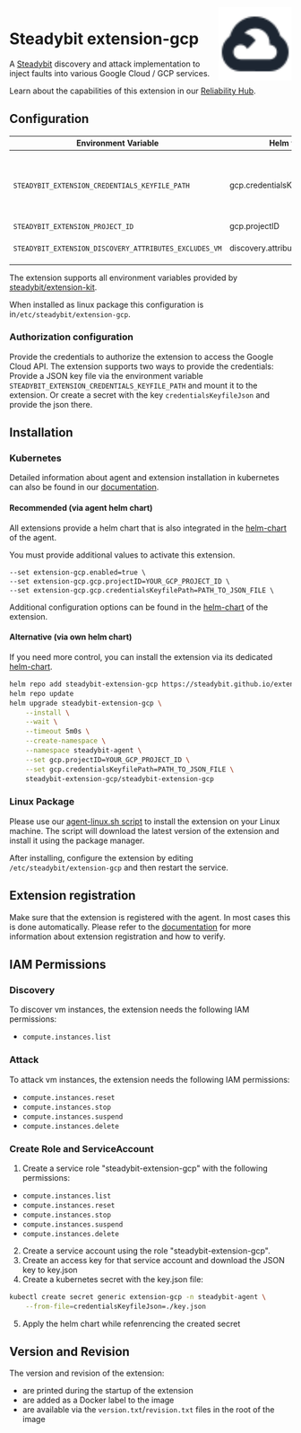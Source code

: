 <img src="./logo.svg" height="130" align="right" alt="Google Cloud logo">

# Steadybit extension-gcp

A [Steadybit](https://www.steadybit.com/) discovery and attack implementation to inject faults into various Google Cloud / GCP services.

Learn about the capabilities of this extension in our [Reliability Hub](https://hub.steadybit.com/extension/com.steadybit.extension_gcp).

## Configuration

| Environment Variable                                   | Helm value                       | Meaning                                                                                                                                              | Required | Default                                        |
|--------------------------------------------------------|----------------------------------|------------------------------------------------------------------------------------------------------------------------------------------------------|----------|------------------------------------------------|
| `STEADYBIT_EXTENSION_CREDENTIALS_KEYFILE_PATH`         | gcp.credentialsKeyfilePath       | To authorize using a JSON key file via location path (https://cloud.google.com/iam/docs/managing-service-account-keys)                               | false    | Tries to get a client with default google apis |
| `STEADYBIT_EXTENSION_PROJECT_ID`                       | gcp.projectID                    | The Google Cloud Project ID to be used                                                                                                               | true     |                                                |
| `STEADYBIT_EXTENSION_DISCOVERY_ATTRIBUTES_EXCLUDES_VM` | discovery.attributes.excludes.vm | List of Target Attributes which will be excluded during discovery. Checked by key equality and supporting trailing "*"                               | false    |                                                |

The extension supports all environment variables provided by [steadybit/extension-kit](https://github.com/steadybit/extension-kit#environment-variables).

When installed as linux package this configuration is in`/etc/steadybit/extension-gcp`.

### Authorization configuration

Provide the credentials to authorize the extension to access the Google Cloud API. The extension supports two ways to provide the credentials:
Provide a JSON key file via the environment variable `STEADYBIT_EXTENSION_CREDENTIALS_KEYFILE_PATH` and mount it to the extension.
Or create a secret with the key `credentialsKeyfileJson` and provide the json there.

## Installation

### Kubernetes

Detailed information about agent and extension installation in kubernetes can also be found in
our [documentation](https://docs.steadybit.com/install-and-configure/install-agent/install-on-kubernetes).

#### Recommended (via agent helm chart)

All extensions provide a helm chart that is also integrated in the
[helm-chart](https://github.com/steadybit/helm-charts/tree/main/charts/steadybit-agent) of the agent.

You must provide additional values to activate this extension.

```
--set extension-gcp.enabled=true \
--set extension-gcp.gcp.projectID=YOUR_GCP_PROJECT_ID \
--set extension-gcp.gcp.credentialsKeyfilePath=PATH_TO_JSON_FILE \
```

Additional configuration options can be found in
the [helm-chart](https://github.com/steadybit/extension-gcp/blob/main/charts/steadybit-extension-gcp/values.yaml) of the
extension.

#### Alternative (via own helm chart)

If you need more control, you can install the extension via its
dedicated [helm-chart](https://github.com/steadybit/extension-gcp/blob/main/charts/steadybit-extension-gcp).

```bash
helm repo add steadybit-extension-gcp https://steadybit.github.io/extension-gcp
helm repo update
helm upgrade steadybit-extension-gcp \
    --install \
    --wait \
    --timeout 5m0s \
    --create-namespace \
    --namespace steadybit-agent \
    --set gcp.projectID=YOUR_GCP_PROJECT_ID \
    --set gcp.credentialsKeyfilePath=PATH_TO_JSON_FILE \
    steadybit-extension-gcp/steadybit-extension-gcp
```

### Linux Package

Please use
our [agent-linux.sh script](https://docs.steadybit.com/install-and-configure/install-agent/install-on-linux-hosts)
to install the extension on your Linux machine. The script will download the latest version of the extension and install
it using the package manager.

After installing, configure the extension by editing `/etc/steadybit/extension-gcp` and then restart the service.

## Extension registration

Make sure that the extension is registered with the agent. In most cases this is done automatically. Please refer to
the [documentation](https://docs.steadybit.com/install-and-configure/install-agent/extension-registration) for more
information about extension registration and how to verify.

## IAM Permissions

### Discovery

To discover vm instances, the extension needs the following IAM permissions:

- `compute.instances.list`

### Attack

To attack vm instances, the extension needs the following IAM permissions:

- `compute.instances.reset`
- `compute.instances.stop`
- `compute.instances.suspend`
- `compute.instances.delete`

### Create Role and ServiceAccount

1. Create a service role "steadybit-extension-gcp" with the following permissions:

- `compute.instances.list`
- `compute.instances.reset`
- `compute.instances.stop`
- `compute.instances.suspend`
- `compute.instances.delete`

2. Create a service account using the role "steadybit-extension-gcp".
3. Create an access key for that service account and download the JSON key to key.json
4. Create a kubernetes secret with the key.json file:
```bash
kubectl create secret generic extension-gcp -n steadybit-agent \
    --from-file=credentialsKeyfileJson=./key.json
```

5. Apply the helm chart while refenrencing the created secret


## Version and Revision

The version and revision of the extension:
- are printed during the startup of the extension
- are added as a Docker label to the image
- are available via the `version.txt`/`revision.txt` files in the root of the image
